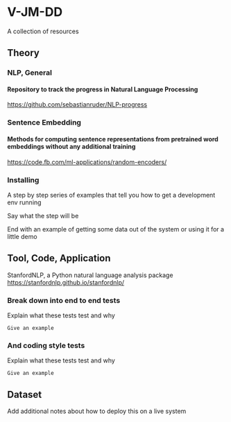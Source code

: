 # V-JM-DD

A collection of resources

## Theory

### NLP, General
#### Repository to track the progress in Natural Language Processing
https://github.com/sebastianruder/NLP-progress

### Sentence Embedding
#### Methods for computing sentence representations from pretrained word embeddings without any additional training
https://code.fb.com/ml-applications/random-encoders/


### Installing

A step by step series of examples that tell you how to get a development env running

Say what the step will be


End with an example of getting some data out of the system or using it for a little demo

## Tool, Code, Application

StanfordNLP, a Python natural language analysis package
https://stanfordnlp.github.io/stanfordnlp/


### Break down into end to end tests

Explain what these tests test and why

```
Give an example
```

### And coding style tests

Explain what these tests test and why

```
Give an example
```

## Dataset

Add additional notes about how to deploy this on a live system


